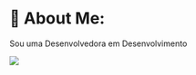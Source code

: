 # 💫 About Me:

Sou uma Desenvolvedora em Desenvolvimento

<img src="https://media.giphy.com/media/mEhPCIDM2bTrl0XKTG/giphy.gif)https://media.giphy.com/media/mEhPCIDM2bTrl0XKTG/giphy.gif">

